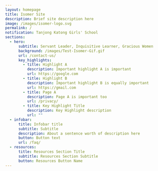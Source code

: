 ```yaml
---
layout: homepage
title: Isomer Site
description: Brief site description here
image: /images/isomer-logo.svg
permalink: /
notification: Tanjong Katong Girls' School
sections:
  - hero:
      subtitle: Servant Leader, Inquisitive Learner, Gracious Women
      background: /images/Test-Isomer-Gif.gif
      url: /contact-us/
      key_highlights:
        - title: Highlight A
          description: Important highlight A is important
          url: https://google.com
        - title: Highlight B
          description: Important highlight B is equally important
          url: https://gmail.com
        - title: Page A
          description: Page A is important too
          url: /privacy/
        - title: Key Highlight Title
          description: Key Highlight description
          url: ""
  - infobar:
      title: Infobar title
      subtitle: Subtitle
      description: About a sentence worth of description here
      button: Button text
      url: /faq/
  - resources:
      title: Resources Section Title
      subtitle: Resources Section Subtitle
      button: Resources Button Name
---
```

